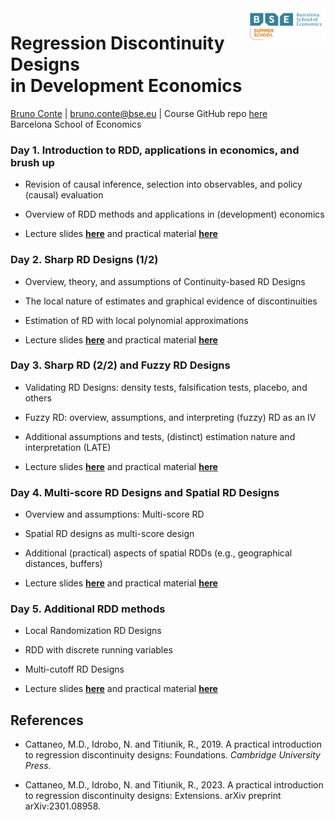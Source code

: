 <img style="float: right;width: 25%" src="figs/bsesummer2.png">

# Regression Discontinuity Designs<br>in Development Economics
[Bruno Conte](https://brunoconteleite.github.io/) | [bruno.conte@bse.eu](mailto:bruno.conte@bse.eu) | Course GitHub repo [here](https://github.com/brunoconteleite/07-rdd-bse)<br>
Barcelona School of Economics
 
### Day 1. Introduction to RDD, applications in economics, and brush up
  
- Revision of causal inference, selection into observables, and policy (causal) evaluation
  
- Overview of RDD methods and applications in (development) economics
  
- Lecture slides **[here](https://brunoconteleite.github.io/07-rdd-bse/00_class01.html)** and practical material **[here](https://brunoconteleite.github.io/07-rdd-bse/00_practice01.html)**

### Day 2. Sharp RD Designs (1/2)

- Overview, theory, and assumptions of Continuity-based RD Designs

- The local nature of estimates and graphical evidence of discontinuities

- Estimation of RD with local polynomial approximations

- Lecture slides **[here](https://brunoconteleite.github.io/07-rdd-bse/00_class02.html)** and practical material **[here](https://brunoconteleite.github.io/07-rdd-bse/00_practice02.html)**

### Day 3. Sharp RD (2/2) and Fuzzy RD Designs

- Validating RD Designs: density tests, falsification tests, placebo, and others

- Fuzzy RD: overview, assumptions, and interpreting (fuzzy) RD as an IV

- Additional assumptions and tests, (distinct) estimation nature and interpretation (LATE)

- Lecture slides **[here](https://brunoconteleite.github.io/07-rdd-bse/00_class03.html)** and practical material **[here](https://brunoconteleite.github.io/07-rdd-bse/00_practice03.html)**

### Day 4. Multi-score RD Designs and Spatial RD Designs

- Overview and assumptions: Multi-score RD

- Spatial RD designs as multi-score design

- Additional (practical) aspects of spatial RDDs (e.g., geographical distances, buffers)

- Lecture slides **[here](https://brunoconteleite.github.io/07-rdd-bse/00_class04.html)** and practical material **[here](https://brunoconteleite.github.io/07-rdd-bse/00_practice04.html)**

### Day 5. Additional RDD methods

- Local Randomization RD Designs

- RDD with discrete running variables

- Multi-cutoff RD Designs

- Lecture slides **[here](https://brunoconteleite.github.io/07-rdd-bse/00_class05.html)** and practical material **[here](https://brunoconteleite.github.io/07-rdd-bse/00_practice05.html)**

## References

- Cattaneo, M.D., Idrobo, N. and Titiunik, R., 2019. A practical introduction to regression discontinuity designs: Foundations. *Cambridge University Press*.

- Cattaneo, M.D., Idrobo, N. and Titiunik, R., 2023. A practical introduction to regression discontinuity designs: Extensions. arXiv preprint arXiv:2301.08958.
